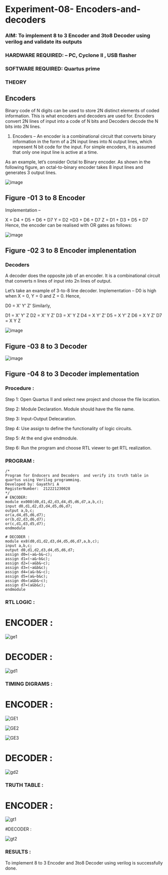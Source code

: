 # Experiment-08- Encoders-and-decoders 
### AIM: To implement 8 to 3 Encoder and  3to8 Decoder using verilog and validate its outputs
### HARDWARE REQUIRED:  – PC, Cyclone II , USB flasher
### SOFTWARE REQUIRED:   Quartus prime
### THEORY 

## Encoders
Binary code of N digits can be used to store 2N distinct elements of coded information. This is what encoders and decoders are used for. Encoders convert 2N lines of input into a code of N bits and Decoders decode the N bits into 2N lines.

1. Encoders –
An encoder is a combinational circuit that converts binary information in the form of a 2N input lines into N output lines, which represent N bit code for the input. For simple encoders, it is assumed that only one input line is active at a time.

As an example, let’s consider Octal to Binary encoder. As shown in the following figure, an octal-to-binary encoder takes 8 input lines and generates 3 output lines.

![image](https://user-images.githubusercontent.com/36288975/171543588-bc0746df-a173-4b35-989e-5fb7d385fe8a.png)
## Figure -01 3 to 8 Encoder 


Implementation –

X = D4 + D5 + D6 + D7
Y = D2 +D3 + D6 + D7
Z = D1 + D3 + D5 + D7 
Hence, the encoder can be realised with OR gates as follows:


![image](https://user-images.githubusercontent.com/36288975/171543740-68403b82-aa93-4c98-9343-f32b14885a2e.png)
## Figure -02 3 to 8 Encoder implenentation 

 ### Decoders 
A decoder does the opposite job of an encoder. It is a combinational circuit that converts n lines of input into 2n lines of output.

Let’s take an example of 3-to-8 line decoder.
Implementation –
D0 is high when X = 0, Y = 0 and Z = 0. Hence,

D0 = X’ Y’ Z’ 
Similarly,

D1 = X’ Y’ Z
D2 = X’ Y Z’
D3 = X’ Y Z
D4 = X Y’ Z’
D5 = X Y’ Z
D6 = X Y Z’
D7 = X Y Z 


![image](https://user-images.githubusercontent.com/36288975/171543978-ee2d0671-2846-40a1-8705-507fd6287a49.png)
## Figure -03 8 to 3 Decoder 



![image](https://user-images.githubusercontent.com/36288975/171543866-5a6eace6-8683-49d7-9c4f-a7cb30ec3035.png)
## Figure -04 8 to 3 Decoder implementation 

### Procedure :

Step 1: Open Quartus II and select new project and choose the file location.

Step 2: Module Declaration. Module should have the file name.

Step 3: Input-Output Delecaration.

Step 4: Use assign to define the functionality of logic circuits.

Step 5: At the end give endmodule.

Step 6: Run the program and choose RTL viewer to get RTL realization.


### PROGRAM :
```
/*
Program for Endocers and Decoders  and verify its truth table in quartus using Verilog programming.
Developed by: Gayathri A
RegisterNumber:  212221230028
*/
# ENCODER:
module ex008(d0,d1,d2,d3,d4,d5,d6,d7,a,b,c);
input d0,d1,d2,d3,d4,d5,d6,d7;
output a,b,c;
or(a,d4,d5,d6,d7);
or(b,d2,d3,d6,d7);
or(c,d1,d3,d5,d7);
endmodule

# DECODER :
module ex8(d0,d1,d2,d3,d4,d5,d6,d7,a,b,c);
input a,b,c;
output d0,d1,d2,d3,d4,d5,d6,d7;
assign d0=(~a&~b&~c); 
assign d1=(~a&~b&c);
assign d2=(~a&b&~c);
assign d3=(~a&b&c);
assign d4=(a&~b&~c);
assign d5=(a&~b&c);
assign d6=(a&b&~c);
assign d7=(a&b&c);
endmodule
```


### RTL LOGIC :

# ENCODER :

![ge1](https://user-images.githubusercontent.com/94154854/199724331-6dbfd48b-22f6-48fc-9634-8d48034cc7d1.png)

# DECODER :

![gd1](https://user-images.githubusercontent.com/94154854/199724280-467eab59-30e9-42d6-86f6-810c869dc7c7.png)








### TIMING DIGRAMS  :

# ENCODER :

![GE1](https://user-images.githubusercontent.com/94154854/200151911-368f827b-ba8b-41bc-99ed-d7f65d0460a4.png)

![GE2](https://user-images.githubusercontent.com/94154854/200151914-e41ad525-2eb9-4917-bca1-58a1d4269fac.png)

![GE3](https://user-images.githubusercontent.com/94154854/200151915-a6580cad-de2d-4ca1-9fa3-b1362a91c66b.png)



# DECODER :

![gd2](https://user-images.githubusercontent.com/94154854/199724527-81c9d4ce-1708-474a-8180-71da4536556a.png)



### TRUTH TABLE :

# ENCODER :

![gt1](https://user-images.githubusercontent.com/94154854/200151836-0b8a17f7-6cb2-47eb-8674-4591be8d5dab.png)


#DECODER :

![gt2](https://user-images.githubusercontent.com/94154854/200151846-20dd1909-06cd-41a8-80e8-41ba0b024679.png)

### RESULTS :

To implement 8 to 3 Encoder and 3to8 Decoder using verilog is successfully done.
